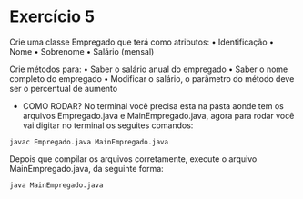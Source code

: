 # Exercício 5

Crie uma classe Empregado que terá como atributos:
• Identificação
• Nome
• Sobrenome
• Salário (mensal)

Crie métodos para:
• Saber o salário anual do empregado
• Saber o nome completo do empregado
• Modificar o salário, o parâmetro do método deve ser o percentual de aumento

- COMO RODAR?
No terminal você precisa esta na pasta aonde tem os arquivos Empregado.java e MainEmpregado.java, agora para rodar você vai digitar no terminal os seguites comandos:

``javac Empregado.java MainEmpregado.java``

Depois que compilar os arquivos corretamente, execute o arquivo MainEmpregado.java, da seguinte forma:

``java MainEmpregado.java``